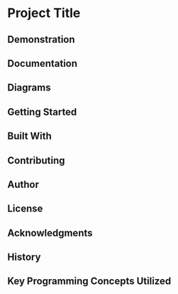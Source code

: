 # Project Title


## Demonstration


## Documentation


## Diagrams


## Getting Started


## Built With


## Contributing


## Author


## License


## Acknowledgments


## History


## Key Programming Concepts Utilized
